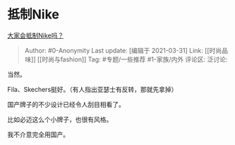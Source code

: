# 抵制Nike
[大家会抵制Nike吗？](https://www.zhihu.com/question/451104022/answer/1808972837)

> Author: #0-Anonymity
> Last update: [编辑于 2021-03-31]
> Link: [[时尚品味]] [[时尚与fashion]]
> Tag: #专题/一些推荐 #1-家族/内外
> 评论区:
> 泛讨论:

当然。

Fila、Skechers挺好。（有人指出亚瑟士有反转，那就先拿掉）

国产牌子的不少设计已经令人刮目相看了。

比如必迈这么个小牌子，也很有风格。

我不介意完全用国产。

